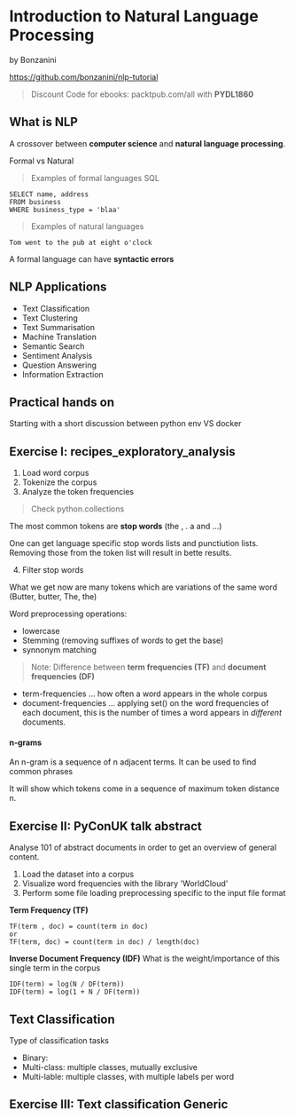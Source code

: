 # Introduction to Natural Language Processing
by Bonzanini

https://github.com/bonzanini/nlp-tutorial

> Discount Code for ebooks:
> packtpub.com/all with **PYDL1860**

## What is NLP
A crossover between **computer science** and **natural language processing**.

Formal vs Natural

> Examples of formal languages SQL

    SELECT name, address
    FROM business
    WHERE business_type = 'blaa'


> Examples of natural languages

    Tom went to the pub at eight o'clock

A formal language can have **syntactic errors** 

## NLP Applications
- Text Classification
- Text Clustering
- Text Summarisation
- Machine Translation
- Semantic Search
- Sentiment Analysis
- Question Answering
- Information Extraction

## Practical hands on
Starting with a short discussion between python env VS docker

## Exercise I: recipes_exploratory_analysis
1) Load word corpus
2) Tokenize the corpus
3) Analyze the token frequencies
> Check python.collections

The most common tokens are **stop words** (the , . a and ...)

One can get language specific stop words lists and punctiution lists. Removing
those from the token list will result in bette results.

4) Filter stop words

What we get now are many tokens which are variations of the same word
(Butter, butter, The, the)

Word preprocessing operations:
- lowercase
- Stemming (removing suffixes of words to get the base)
- synnonym matching


> Note: Difference between **term frequencies (TF)** and **document frequencies (DF)**
- term-frequencies ... how often a word appears in the whole corpus
- document-frequencies ... applying set() on the word frequencies of each document, this is the number of times a word appears in *different* documents.

#### n-grams
An n-gram is a sequence of n adjacent terms.
It can be used to find common phrases

It will show which tokens come in a sequence of maximum token distance n.

## Exercise II: PyConUK talk abstract
Analyse 101 of abstract documents in order to get an overview of general content.

1) Load the dataset into a corpus
2) Visualize word frequencies with the library 'WorldCloud'
3) Perform some file loading preprocessing specific to the input file format

**Term Frequency (TF)**

    TF(term , doc) = count(term in doc)
    or
    TF(term, doc) = count(term in doc) / length(doc)

**Inverse Document Frequency (IDF)**
What is the weight/importance of this single term in the corpus

    IDF(term) = log(N / DF(term))
    IDF(term) = log(1 + N / DF(term))

## Text Classification
Type of classification tasks
- Binary:
- Multi-class: multiple classes, mutually exclusive
- Multi-lable: multiple classes, with multiple labels per word

## Exercise III: Text classification Generic
